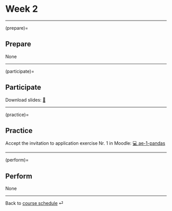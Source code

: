 # Week 2


---

(prepare)=
## Prepare


None

---

(participate)=
## Participate


Download slides: [📑](https://drive.google.com/file/d/1-P-0r1sXlAoEj1CpGKu2JoFQg_0aICR-/view?usp=sharing)


---

(practice)=
## Practice


Accept the invitation to application exercise Nr. 1 in Moodle: [💻 ae-1-pandas](https://e-learning.hdm-stuttgart.de/moodle/mod/page/view.php?id=262127)




---

(perform)=
## Perform

None


---

Back to [course schedule](../docs/course-schedule.md) ⏎
